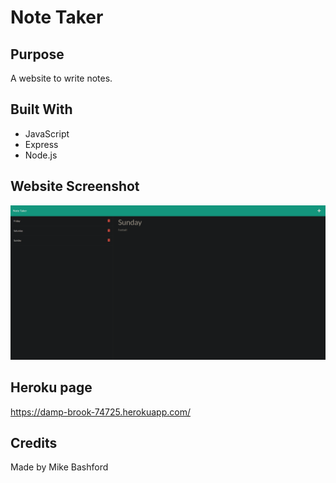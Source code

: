 # Note Taker
## Purpose
  A website to write notes.

## Built With
* JavaScript
* Express
* Node.js

## Website Screenshot
![Screenshot](./public/assets/images/note-taker.png)
## Heroku page
https://damp-brook-74725.herokuapp.com/

## Credits
Made by Mike Bashford
